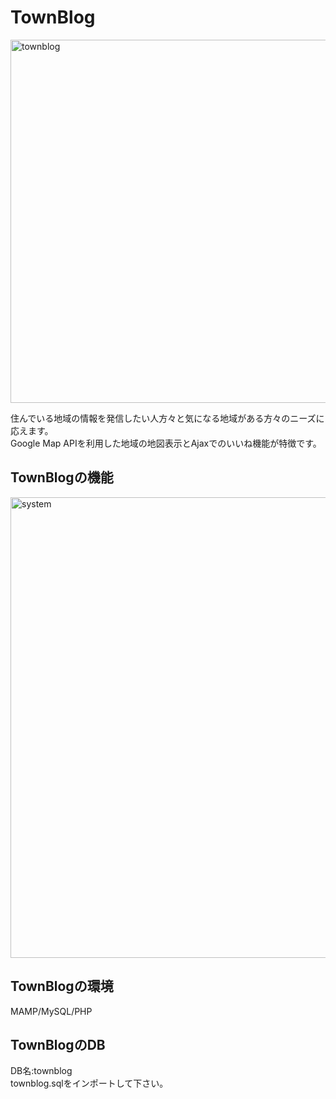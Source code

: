 # TownBlog

<img width="581" alt="townblog" src="https://user-images.githubusercontent.com/93070756/138588078-d232d01e-54c4-438b-9939-3cb0632040c3.png">

住んでいる地域の情報を発信したい人方々と気になる地域がある方々のニーズに応えます。<br>
Google Map APIを利用した地域の地図表示とAjaxでのいいね機能が特徴です。<br>

## TownBlogの機能

<img width="737" alt="system" src="https://user-images.githubusercontent.com/93070756/138587907-2074ce77-54dc-486d-ae72-a9c6a6d25a44.png">

## TownBlogの環境

MAMP/MySQL/PHP

## TownBlogのDB

DB名:townblog<br>
townblog.sqlをインポートして下さい。
